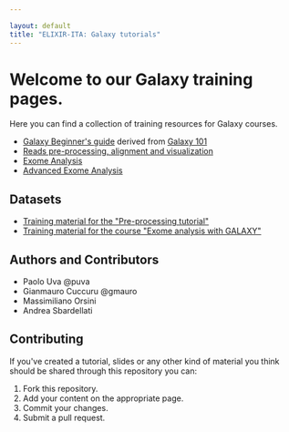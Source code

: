 ```yaml
---

layout: default
title: "ELIXIR-ITA: Galaxy tutorials"
---
```


# Welcome to our Galaxy training pages.

Here you can find a collection of training resources for Galaxy courses.

 * [Galaxy Beginner's guide](basic.html) derived from [Galaxy 101](https://github.com/nekrut/galaxy/wiki/Galaxy101-1)
 * [Reads pre-processing, alignment and visualization](preprocessing.html)
 * [Exome Analysis](exome_analysis.html)
 * [Advanced Exome Analysis](exome_analysis_advanced.html)

## Datasets

 * [Training material for the "Pre-processing tutorial"](data/preprocessing.tar.gz)
 * [Training material for the course "Exome analysis with GALAXY"](https://zenodo.org/record/61377)

## Authors and Contributors

 * Paolo Uva @puva
 * Gianmauro Cuccuru @gmauro
 * Massimiliano Orsini
 * Andrea Sbardellati

## Contributing

If you've created a tutorial, slides or any other kind of material you think should be shared through this repository you can:

1. Fork this repository.
2. Add your content on the appropriate page.
3. Commit your changes.
4. Submit a pull request.
